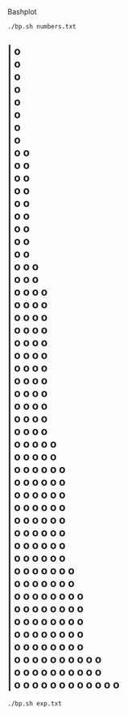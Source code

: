 Bashplot

    ./bp.sh numbers.txt
|                  o            
|                  o            
|                  o            
|                  o            
|                  o            
|                  o            
|                  o            
|                  o            
|                o o            
|                o o            
|                o o            
|                o o            
|                o o            
|                o o            
|                o o            
|                o o            
|                o o            
|              o o o            
|              o o o            
|              o o o o          
|              o o o o          
|              o o o o          
|              o o o o          
|              o o o o          
|              o o o o          
|              o o o o          
|              o o o o          
|              o o o o          
|              o o o o          
|              o o o o          
|              o o o o          
|            o o o o o          
|            o o o o o          
|            o o o o o o        
|            o o o o o o        
|            o o o o o o        
|            o o o o o o        
|            o o o o o o        
|            o o o o o o        
|            o o o o o o        
|            o o o o o o        
|          o o o o o o o        
|          o o o o o o o        
|          o o o o o o o o      
|          o o o o o o o o      
|          o o o o o o o o      
|          o o o o o o o o      
|          o o o o o o o o      
|        o o o o o o o o o o    
|        o o o o o o o o o o    
|      o o o o o o o o o o o o  
------------------------------------------


    ./bp.sh exp.txt


